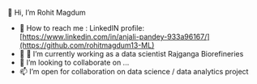 👋 Hi, I’m Rohit Magdum
- 👀 How to reach me : LinkedIN profile: [https://www.linkedin.com/in/anjali-pandey-933a96167/](https://github.com/rohitmagdum13-ML)
- 🌱 🌱 I’m currently working as a data scientist Rajganga Biorefineries
- 💞️ I’m looking to collaborate on ...
- 📫  I’m open for collaboration on data science / data analytics project

<!---
rohitmagdum13-ML/rohitmagdum13-ML is a ✨ special ✨ repository because its `README.md` (this file) appears on your GitHub profile.
You can click the Preview link to take a look at your changes.
--->

